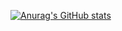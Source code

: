[![Anurag's GitHub stats](https://github-readme-stats.vercel.app/api?username=iamfredhu)](https://github.com/anuraghazra/github-readme-stats)
